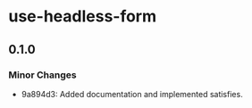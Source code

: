 # use-headless-form

## 0.1.0

### Minor Changes

- 9a894d3: Added documentation and implemented satisfies.
